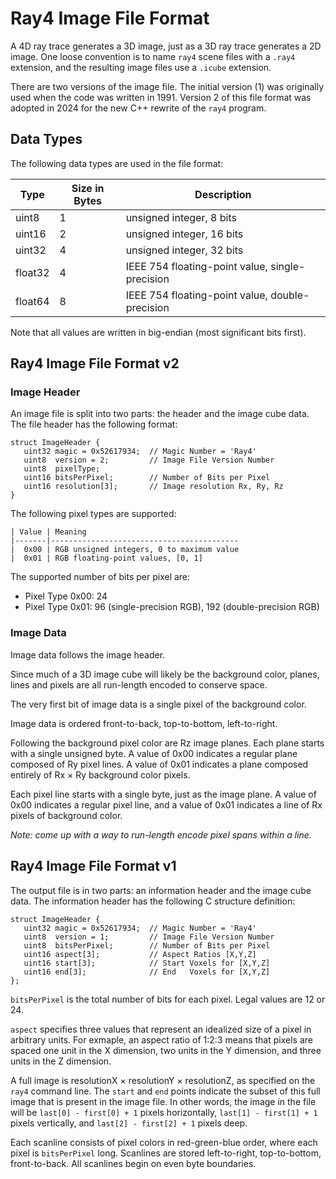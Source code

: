 Ray4 Image File Format
====================================================================================================

A 4D ray trace generates a 3D image, just as a 3D ray trace generates a 2D image. One loose
convention is to name `ray4` scene files with a `.ray4` extension, and the resulting image files use
a `.icube` extension.

There are two versions of the image file. The initial version (1) was originally used when the code
was written in 1991. Version 2 of this file format was adopted in 2024 for the new C++ rewrite of
the `ray4` program.


Data Types
-----------
The following data types are used in the file format:

  | Type    | Size in Bytes | Description
  |---------|---------------|------------------------------------------------
  | uint8   | 1             | unsigned integer, 8 bits
  | uint16  | 2             | unsigned integer, 16 bits
  | uint32  | 4             | unsigned integer, 32 bits
  | float32 | 4             | IEEE 754 floating-point value, single-precision
  | float64 | 8             | IEEE 754 floating-point value, double-precision

Note that all values are written in big-endian (most significant bits first).



Ray4 Image File Format v2
--------------------------

### Image Header
An image file is split into two parts: the header and the image cube data. The file header has the
following format:

    struct ImageHeader {
       uint32 magic = 0x52617934;  // Magic Number = 'Ray4'
       uint8  version = 2;         // Image File Version Number
       uint8  pixelType;
       uint16 bitsPerPixel;        // Number of Bits per Pixel
       uint16 resolution[3];       // Image resolution Rx, Ry, Rz
    }

The following pixel types are supported:

    | Value | Meaning
    |-------|------------------------------------------
    |  0x00 | RGB unsigned integers, 0 to maximum value
    |  0x01 | RGB floating-point values, [0, 1]

The supported number of bits per pixel are:

  - Pixel Type 0x00: 24
  - Pixel Type 0x01: 96 (single-precision RGB), 192 (double-precision RGB)

### Image Data
Image data follows the image header.

Since much of a 3D image cube will likely be the background color, planes, lines and pixels are all
run-length encoded to conserve space.

The very first bit of image data is a single pixel of the background color.

Image data is ordered front-to-back, top-to-bottom, left-to-right.

Following the background pixel color are Rz image planes. Each plane starts with a single unsigned
byte. A value of 0x00 indicates a regular plane composed of Ry pixel lines. A value of 0x01
indicates a plane composed entirely of Rx × Ry background color pixels.

Each pixel line starts with a single byte, just as the image plane. A value of 0x00 indicates a
regular pixel line, and a value of 0x01 indicates a line of Rx pixels of background color.

_Note: come up with a way to run-length encode pixel spans within a line._



Ray4 Image File Format v1
--------------------------
The output file is in two parts: an information header and the image cube data. The information
header has the following C structure definition:

    struct ImageHeader {
       uint32 magic = 0x52617934;  // Magic Number = 'Ray4'
       uint8  version = 1;         // Image File Version Number
       uint8  bitsPerPixel;        // Number of Bits per Pixel
       uint16 aspect[3];           // Aspect Ratios [X,Y,Z]
       uint16 start[3];            // Start Voxels for [X,Y,Z]
       uint16 end[3];              // End   Voxels for [X,Y,Z]
    };

`bitsPerPixel` is the total number of bits for each pixel. Legal values are 12 or 24.

`aspect` specifies three values that represent an idealized size of a pixel in arbitrary units. For
exmaple, an aspect ratio of 1:2:3 means that pixels are spaced one unit in the X dimension, two
units in the Y dimension, and three units in the Z dimension.

A full image is resolutionX × resolutionY × resolutionZ, as specified on the `ray4` command line.
The `start` and `end` points indicate the subset of this full image that is present in the image
file. In other words, the image in the file will be `last[0] - first[0] + 1` pixels horizontally,
`last[1] - first[1] + 1` pixels vertically, and `last[2] - first[2] + 1` pixels deep.

Each scanline consists of pixel colors in red-green-blue order, where each pixel is `bitsPerPixel`
long. Scanlines are stored left-to-right, top-to-bottom, front-to-back. All scanlines begin on even
byte boundaries.
